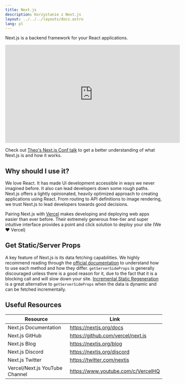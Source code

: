 ```yaml
---
title: Next.js
description: Korzystanie z Next.js
layout: ../../../layouts/docs.astro
lang: pl
---
```


Next.js is a backend framework for your React applications.

<div class="embed">
<iframe width="560" height="315" src="https://www.youtube.com/embed/W4UhNo3HAMw" title="Next.js is a backend framework" frameborder="0" allow="accelerometer; autoplay; clipboard-write; encrypted-media; gyroscope; picture-in-picture" allowfullscreen></iframe>
</div>

Check out [Theo's Next.js Conf talk](https://www.youtube.com/watch?v=W4UhNo3HAMw) to get a better understanding of what Next.js is and how it works.</p>

## Why should I use it?

We love React. It has made UI development accessible in ways we never imagined before. It also can lead developers down some rough paths. Next.js offers a lightly opinionated, heavily optimized approach to creating applications using React. From routing to API definitions to image rendering, we trust Next.js to lead developers towards good decisions.

Pairing Next.js with [Vercel](https://vercel.com/) makes developing and deploying web apps easier than ever before. Their extremely generous free-tier and super intuitive interface provides a point and click solution to deploy your site (We ❤️ Vercel)

## Get Static/Server Props

A key feature of Next.js is its data fetching capabilities. We highly recommend reading through the [official documentation](https://nextjs.org/docs/basic-features/data-fetching) to understand how to use each method and how they differ. `getServerSideProps` is generally discouraged unless there is a good reason for it, due to the fact that it is a blocking call and will slow down your site. [Incremental Static Regeneration](https://nextjs.org/docs/basic-features/data-fetching/incremental-static-regeneration) is a great alternative to `getServerSideProps` when the data is dynamic and can be fetched incrementally.

## Useful Resources

| Resource                       | Link                               |
| ------------------------------ | ---------------------------------- |
| Next.js Documentation          | https://nextjs.org/docs            |
| Next.js GitHub                 | https://github.com/vercel/next.js  |
| Next.js Blog                   | https://nextjs.org/blog            |
| Next.js Discord                | https://nextjs.org/discord         |
| Next.js Twitter                | https://twitter.com/nextjs         |
| Vercel/Next.js YouTube Channel | https://www.youtube.com/c/VercelHQ |
